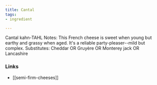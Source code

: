 ```yaml
---
title: Cantal
tags:
- ingredient

---
```

Cantal kahn-TAHL Notes: This French cheese is sweet when young but earthy and grassy when aged. It's a reliable party-pleaser--mild but complex. Substitutes: Cheddar OR Gruyère OR Monterey jack OR Lancashire

### Links

* [[semi-firm-cheeses]]

